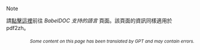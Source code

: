> [!NOTE]
> 請[點擊這裡](https://funstory-ai.github.io/BabelDOC/supported_languages/)前往 *BabelDOC 支持的語言* 頁面。該頁面的資訊同樣適用於 pdf2zh。

<div align="right"> 
<h6><small>Some content on this page has been translated by GPT and may contain errors.</small></h6>